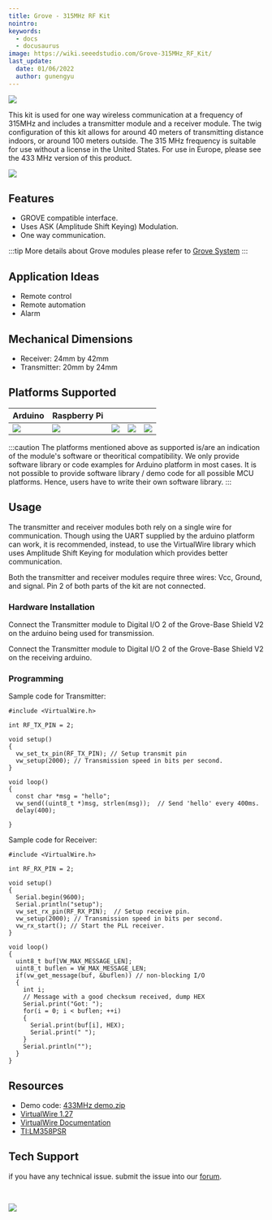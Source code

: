 ```yaml
---
title: Grove - 315MHz RF Kit
nointro:
keywords:
  - docs
  - docusaurus
image: https://wiki.seeedstudio.com/Grove-315MHz_RF_Kit/
last_update:
  date: 01/06/2022
  author: gunengyu
---
```


![](https://files.seeedstudio.com/wiki/Grove-315MHz_RF_Kit/img/315MHz-Simple-RF-Link-Kit.jpg)

This kit is used for one way wireless communication at a frequency of 315MHz and includes a transmitter module and a receiver module. The twig configuration of this kit allows for around 40 meters of transmitting distance indoors, or around 100 meters outside. The 315 MHz frequency is suitable for use without a license in the United States. For use in Europe, please see the 433 MHz version of this product.

[![](https://files.seeedstudio.com/wiki/common/Get_One_Now_Banner.png)](https://www.seeedstudio.com/Grove-315MHz-Simple-RF-Link-Kit-p-1061.html)

Features
--------

- GROVE compatible interface.
- Uses ASK (Amplitude Shift Keying) Modulation.
- One way communication.

:::tip
    More details about Grove modules please refer to [Grove System](https://wiki.seeedstudio.com/Grove_System/)
:::

Application Ideas
-----------------

- Remote control
- Remote automation
- Alarm

Mechanical Dimensions
-------------------

- Receiver: 24mm by 42mm
- Transmitter: 20mm by 24mm

Platforms Supported
-------------------

| Arduino                                                                                             | Raspberry Pi                                                                                             |                                                                                                 |                                                                                                          |                                                                                                    |
|-----------------------------------------------------------------------------------------------------|----------------------------------------------------------------------------------------------------------|-------------------------------------------------------------------------------------------------|---------------------------------------------------------------------------------------------------|----------------------------------------------------------------------------------------------------|
| ![](https://files.seeedstudio.com/wiki/wiki_english/docs/images/arduino_logo.jpg) | ![](https://files.seeedstudio.com/wiki/wiki_english/docs/images/raspberry_pi_logo_n.jpg) | ![](https://files.seeedstudio.com/wiki/wiki_english/docs/images/bbg_logo_n.jpg) | ![](https://files.seeedstudio.com/wiki/wiki_english/docs/images/wio_logo_n.jpg) | ![](https://files.seeedstudio.com/wiki/wiki_english/docs/images/linkit_logo_n.jpg) |

:::caution
    The platforms mentioned above as supported is/are an indication of the module's software or theoritical compatibility. We only provide software library or code examples for Arduino platform in most cases. It is not possible to provide software library / demo code for all possible MCU platforms. Hence, users have to write their own software library.
:::

Usage
-----

The transmitter and receiver modules both rely on a single wire for communication. Though using the UART supplied by the arduino platform can work, it is recommended, instead, to use the VirtualWire library which uses Amplitude Shift Keying for modulation which provides better communication.

Both the transmitter and receiver modules require three wires: Vcc, Ground, and signal. Pin 2 of both parts of the kit are not connected.

### Hardware Installation

Connect the Transmitter module to Digital I/O 2 of the Grove-Base Shield V2 on the arduino being used for transmission.

Connect the Transmitter module to Digital I/O 2 of the Grove-Base Shield V2 on the receiving arduino.

### Programming

Sample code for Transmitter:

```
#include <VirtualWire.h>
 
int RF_TX_PIN = 2;
 
void setup()
{
  vw_set_tx_pin(RF_TX_PIN); // Setup transmit pin
  vw_setup(2000); // Transmission speed in bits per second.
}
 
void loop()
{
  const char *msg = "hello";
  vw_send((uint8_t *)msg, strlen(msg));  // Send 'hello' every 400ms.
  delay(400);
 
}
```

Sample code for Receiver:

```
#include <VirtualWire.h>
 
int RF_RX_PIN = 2;
 
void setup()
{
  Serial.begin(9600);
  Serial.println("setup");
  vw_set_rx_pin(RF_RX_PIN);  // Setup receive pin.
  vw_setup(2000); // Transmission speed in bits per second.
  vw_rx_start(); // Start the PLL receiver.
}
 
void loop()
{
  uint8_t buf[VW_MAX_MESSAGE_LEN];
  uint8_t buflen = VW_MAX_MESSAGE_LEN;
  if(vw_get_message(buf, &buflen)) // non-blocking I/O
  {
    int i;
    // Message with a good checksum received, dump HEX
    Serial.print("Got: ");
    for(i = 0; i < buflen; ++i)
    {
      Serial.print(buf[i], HEX);
      Serial.print(" ");
    }
    Serial.println("");
  }
}
```

Resources
---------

- Demo code: [433MHz demo.zip](https://files.seeedstudio.com/wiki/Grove-315MHz_RF_Kit/res/433MHz_demo.zip "File:433MHz demo.zip")
- [VirtualWire 1.27](http://www.airspayce.com/mikem/arduino/VirtualWire/VirtualWire-1.27.zip)
- [VirtualWire Documentation](http://www.open.com.au/mikem/arduino/VirtualWire.pdf)
- [TI:LM358PSR](https://files.seeedstudio.com/wiki/Grove-315MHz_RF_Kit/res/1110010P1.pdf)

<!-- This Markdown file was created from https://www.seeedstudio.com/wiki/Grove_-_315MHz_RF_Kit -->

## Tech Support

 if you have any technical issue.  submit the issue into our [forum](http://forum.seeedstudio.com/).

<div>
  <br /><p style={{textAlign: 'center'}}><a href="https://www.seeedstudio.com/act-4.html?utm_source=wiki&utm_medium=wikibanner&utm_campaign=newproducts" target="_blank"><img src="https://files.seeedstudio.com/wiki/Wiki_Banner/new_product.jpg" /></a></p>
</div>
